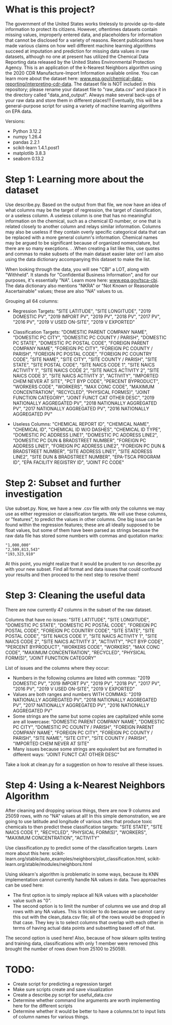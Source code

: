 # What is this project?

The government of the United States works tirelessly to provide up-to-date information to protect its citizens. However, oftentimes datasets contain missing values, improperly entered data, and placeholders for information that cannot be disclosed for a variety of reasons. Recent publications have made various claims on how well different machine learning algorithms succeed at imputation and prediction for missing data values in raw datasets, although no one at present has utilized the Chemical Data Reporting data released by the United States Environmental Protection Agency. This is an application of the k-Nearest Neighbors algorithm using the 2020 CDR Manufacture-Import Information available online. You can learn more about the dataset here: www.epa.gov/chemical-data-reporting/interpreting-cdr-data. The dataset file is NOT included in this repository; please rename your dataset file to "raw_data.csv" and place it in the directory called "data_and_output". Always make several back-ups of your raw data and store them in different places!!! Eventually, this will be a general-purpose script for using a variety of machine learning algorithms on EPA data.


Versions:
- Python 3.12.2
- numpy 1.26.4
- pandas 2.2.1
- scikit-learn 1.4.1.post1
- matplotlib 3.8.3
- seaborn 0.13.2

# Step 1: Learning more about the dataset

Use describe.py. Based on the output from that file, we now have an idea of what columns may be the target of regression, the target of classification, or a useless column. A useless column is one that has no meaningful information on the chemical, such as a chemical ID number, or one that is related closely to another column and relays similar information. Columns may also be useless if they contain overly specific categorical data that can be replaced with a more general column's information. Chemical names may be argued to be significant because of organized nomenclature, but there are so many execptions. . .When creating a list like this, use quotes and commas to make subsets of the main dataset easier later on! I am also using the data dictionary accompanying this dataset to make the list.

When looking through the data, you will see "CBI" a LOT, along with "Withheld". It stands for "Confidential Business Information", and for our purposes, it's essentially "NA". Learn more here: www.epa.gov/tsca-cbi. The data dictionary also mentions "NKRA" or "Not Known or Reasonable Ascertainable" values; these are also "NA" values to us.

Grouping all 64 columns:

- Regression Targets: "SITE LATITUDE", "SITE LONGITUDE", "2019 DOMESTIC PV", "2019 IMPORT PV", "2019 PV", "2018 PV", "2017 PV", "2016 PV", "2019 V USED ON-SITE", "2019 V EXPORTED"

- Classification Targets: "DOMESTIC PARENT COMPANY NAME", "DOMESTIC PC CITY", "DOMESTIC PC COUNTY / PARISH", "DOMESTIC PC STATE", "DOMESTIC PC POSTAL CODE", "FOREIGN PARENT COMPANY NAME", "FOREIGN PC CITY", "FOREIGN PC COUNTY / PARISH", "FOREIGN PC POSTAL CODE", "FOREIGN PC COUNTRY CODE", "SITE NAME", "SITE CITY", "SITE COUNTY / PARISH", "SITE STATE", "SITE POSTAL CODE", "SITE NAICS CODE 1", "SITE NAICS ACTIVITY 1", "SITE NAICS CODE 2", "SITE NAICS ACTIVITY 2", "SITE NAICS CODE 3", "SITE NAICS ACTIVITY 3", "ACTIVITY", "IMPORTED CHEM NEVER AT SITE", "PCT BYP CODE", "PERCENT BYPRODUCT", "WORKERS CODE", "WORKERS", "MAX CONC CODE", "MAXIMUM CONCENTRATION", "RECYCLED", "PHYSICAL FORM(S)", "JOINT FUNCTION CATEGORY", "JOINT FUNCT CAT OTHER DESC", "2019 NATIONALLY AGGREGATED PV", "2018 NATIONALLY AGGREGATED PV", "2017 NATIONALLY AGGREGATED PV", "2016 NATIONALLY AGGREGATED PV"

- Useless Columns: "CHEMICAL REPORT ID", "CHEMICAL NAME", "CHEMICAL ID", "CHEMICAL ID W/O DASHES", "CHEMICAL ID TYPE", "DOMESTIC PC ADDRESS LINE1", "DOMESTIC PC ADDRESS LINE2", "DOMESTIC PC DUN & BRADSTREET NUMBER", "FOREIGN PC ADDRESS LINE1", "FOREIGN PC ADDRESS LINE2", "FOREIGN PC DUN & BRADSTREET NUMBER", "SITE ADDRESS LINE1", "SITE ADDRESS LINE2", "SITE DUN & BRADSTREET NUMBER", "EPA-TSCA PROGRAM ID", "EPA FACILITY REGISTRY ID", "JOINT FC CODE"

# Step 2: Subset and further investigation

Use subset.py. Now, we have a new .csv file with only the columns we may use as either regression or classification targets. We will use these columns, or "features", to predict the values in other columns. One big issue can be found within the regression features; these are all ideally supposed to be float values, but some of them have been parsed as strings because the raw data file has stored some numbers with commas and quotation marks: 
```
"1,000,000"
"2,509,813,543"
"193,323,910"
```
At this point, you might realize that it would be prudent to run describe.py with your new subset. Find all format and data issues that could confound your results and then proceed to the next step to resolve them!

# Step 3: Cleaning the useful data

There are now currently 47 columns in the subset of the raw dataset.

Columns that have no issues: "SITE LATITUDE", "SITE LONGITUDE", "DOMESTIC PC STATE", "DOMESTIC PC POSTAL CODE", "FOREIGN PC POSTAL CODE", "FOREIGN PC COUNTRY CODE", "SITE STATE", "SITE POSTAL CODE", "SITE NAICS CODE 1", "SITE NAICS ACTIVITY 1", "SITE NAICS CODE 2", "SITE NAICS ACTIVITY 3", "ACTIVITY", "PCT BYP CODE", "PERCENT BYPRODUCT", "WORKERS CODE", "WORKERS", "MAX CONC CODE", "MAXIMUM CONCENTRATION", "RECYCLED", "PHYSICAL FORM(S)", "JOINT FUNCTION CATEGORY"

List of issues and the columns where they occur:
- Numbers in the following columns are listed with commas: "2019 DOMESTIC PV", "2019 IMPORT PV", "2019 PV", "2018 PV", "2017 PV", "2016 PV", "2019 V USED ON-SITE", "2019 V EXPORTED"
- Values are both ranges and numbers WITH COMMAS: "2019 NATIONALLY AGGREGATED PV", "2018 NATIONALLY AGGREGATED PV", "2017 NATIONALLY AGGREGATED PV", "2016 NATIONALLY AGGREGATED PV"
- Some strings are the same but some copies are capitalized while some are all lowercase: "DOMESTIC PARENT COMPANY NAME", "DOMESTIC PC CITY", "DOMESTIC PC COUNTY / PARISH", "FOREIGN PARENT COMPANY NAME", "FOREIGN PC CITY", "FOREIGN PC COUNTY / PARISH", "SITE NAME", "SITE CITY", "SITE COUNTY / PARISH", "IMPORTED CHEM NEVER AT SITE"
- Many issues because some strings are equivalent but are formatted in different ways: "JOINT FUNCT CAT OTHER DESC"

Take a look at clean.py for a suggestion on how to resolve all these issues.

# Step 4: Using a k-Nearest Neighbors Algorithm

After cleaning and dropping various things, there are now 9 columns and 25059 rows, with no "NA" values at all! In this simple demonstration, we are going to use latitude and longitude of various sites that produce toxic chemicals to then predict these classification targets: "SITE STATE",  "SITE NAICS CODE 1", "RECYCLED", "PHYSICAL FORM(S)", 
"WORKERS", "MAXIMUM CONCENTRATION", "ACTIVITY"

Use classification.py to predict some of the classification targets. Learn more about this here: scikit-learn.org/stable/auto_examples/neighbors/plot_classification.html, scikit-learn.org/stable/modules/neighbors.html

Using sklearn's algorithm is problematic in some ways, because its KNN implementation cannot currently handle NA values in data. Two approaches can be used here:
- The first option is to simply replace all N/A values with a placeholder value such as "0".
- The second option is to limit the number of columns we use and drop all rows with any NA values. This is trickier to do because we cannot carry this out with the clean_data.csv file; all of the rows would be dropped in that case. They key is to select columns that overlap with each other in terms of having actual data points and subsetting based off of that.

The second option is used here! Also, because of how sklearn splits testing and training data, classifications with only 1 member were removed (this brought the number of rows down from 25100 to 25059).

# TODO: 
- Create script for predicting a regression target
- Make sure scripts create and save visualization
- Create a describe.py script for useful_data.csv
- Determine whether command line arguments are worth implementing here for the different scripts
- Determine whether it would be better to have a columns.txt to input lists of column names for various things.
